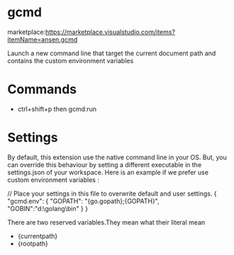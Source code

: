 # gcmd
marketplace:https://marketplace.visualstudio.com/items?itemName=ansen.gcmd

Launch a new command line that target the current document path and contains the custom environment variables

# Commands
* ctrl+shift+p then gcmd:run

# Settings
By default, this extension use the native command line in your OS. But, you can override this behaviour by setting a different executable in the settings.json of your workspace. Here is an example if we prefer use custom environment variables :

// Place your settings in this file to overwrite default and user settings.
{
    "gcmd.env": {
        "GOPATH": "{go.gopath};{GOPATH}",
        "GOBIN":"d:\\golang\\bin"
    }
}

There are two reserved variables.They mean what their literal mean

* {currentpath}
* {rootpath}
